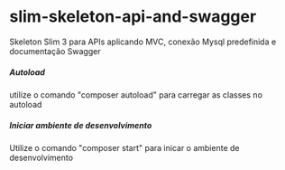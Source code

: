 # slim-skeleton-api-and-swagger
Skeleton Slim 3 para APIs aplicando MVC, conexão Mysql predefinida e documentação Swagger

##### Autoload
utilize o comando "composer autoload" para carregar as classes no autoload

##### Iniciar ambiente de desenvolvimento
Utilize o comando "composer start" para inicar o ambiente de desenvolvimento